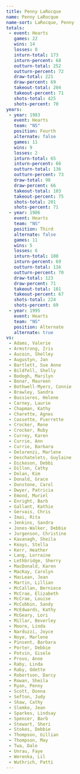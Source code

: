 ```yaml
---
title: Penny LaRocque
name: Penny LaRocque
name-sort: LaRocque, Penny
totals:
 - event: Hearts
   games: 22
   wins: 14
   losses: 8
   inturn-total: 173
   inturn-percent: 68
   outturn-total: 252
   outturn-percent: 72
   draw-total: 221
   draw-percent: 69
   takeout-total: 204
   takeout-percent: 71
   shots-total: 425
   shots-percent: 70
years:
 - year: 1983
   event: Hearts
   team: "NS"
   position: Fourth
   alternate: false
   games: 11
   wins: 9
   losses: 2
   inturn-total: 65
   inturn-percent: 66
   outturn-total: 136
   outturn-percent: 73
   draw-total: 98
   draw-percent: 66
   takeout-total: 103
   takeout-percent: 75
   shots-total: 201
   shots-percent: 71
 - year: 1986
   event: Hearts
   team: "NS"
   position: Third
   alternate: false
   games: 11
   wins: 5
   losses: 6
   inturn-total: 108
   inturn-percent: 69
   outturn-total: 116
   outturn-percent: 70
   draw-total: 123
   draw-percent: 71
   takeout-total: 101
   takeout-percent: 67
   shots-total: 224
   shots-percent: 69
 - year: 1995
   event: Hearts
   team: "NS"
   position: Alternate
   alternate: true
vs:
 - Adams, Valerie
 - Armstrong, Iris
 - Aucoin, Shelley
 - Augustyn, Jan
 - Bartlett, Sue Anne
 - Bildfell, Shelly
 - Bodogh, Marilyn
 - Bonar, Maureen
 - Bothwell-Myers, Connie
 - Brawley, Sandra
 - Bussieres, Helene
 - Carney, Laurie
 - Chapman, Kathy
 - Charette, Agnes
 - Cossette, Pierrette
 - Crocker, Rene
 - Crocker, Ruby
 - Currey, Karen
 - Currie, Ann
 - Currie, Barbara
 - Delorenzi, Marlene
 - Deschatelets, Guylaine
 - Dickeson, Debbi
 - Dillon, Cathy
 - Dolan, Kim
 - Donald, Grace
 - Dunstone, Carol
 - Dwyer, Patricia
 - Emond, Muriel
 - Enright, Barb
 - Gallant, Kathie
 - Gervais, Chris
 - Imai, Rita
 - Jenkins, Sandra
 - Jones-Walker, Debbie
 - Jurgenson, Christine
 - Kavanagh, Sheila
 - Keays, Stella
 - Kerr, Heather
 - Lang, Lorraine
 - Lethbridge, Sherry
 - MacDonald, Karen
 - MacKay, Carolyn
 - MacLean, Jean
 - Martin, Lillian
 - McCallan, Berniece
 - McCrae, Elizabeth
 - McCrae, Louise
 - McCubbin, Sandy
 - McEdwards, Kathy
 - McGeary, Lori
 - Millar, Beverley
 - Moore, Linda
 - Narduzzi, Joyce
 - Noye, Marlene
 - Pinsent, Barbara
 - Porter, Debbie
 - Potvin, Gisele
 - Provo, Anne
 - Raby, Linda
 - Raby, Odette
 - Robertson, Darcy
 - Rowan, Sheila
 - Ryan, Penny
 - Scott, Donna
 - Sefton, Judy
 - Shaw, Cathy
 - Slemko, Jean
 - Sparkes, Lindsay
 - Spencer, Barb
 - Stewart, Sheri
 - Stokes, Debbie
 - Thompson, Gillian
 - Thompson, May
 - Twa, Dale
 - Unrau, Faye
 - Werenka, Lil
 - Wuthrich, Patti
---
```

